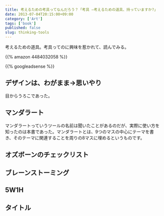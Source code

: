 ```yaml
---
title: 考えるための考具ってなんだろう？「考具 ―考えるための道具、持っていますか?」
date: 2013-07-04T20:15:00+09:00
category: ['Art']
tags: ['book']
published: false
slug: thinking-tools
---
```


考えるための道具。考具ってのに興味を惹かれて、読んでみる。

{{% amazon 4484032058 %}}

{{% googleadsense %}}

## デザインは、わがまま->思いやり

目からうろこであった。

## マンダラート

マンダラートっていうツールの名前は聞いたことがあるのだが、実際に使い方を知ったのは本書であった。マンダラートとは、9つのマスの中心にテーマを書き、そのテーマに関連することを周りの8マスに埋めるというものです。


## オズボーンのチェックリスト


## ブレーンストーミング	


## 5W1H


## タイトル
